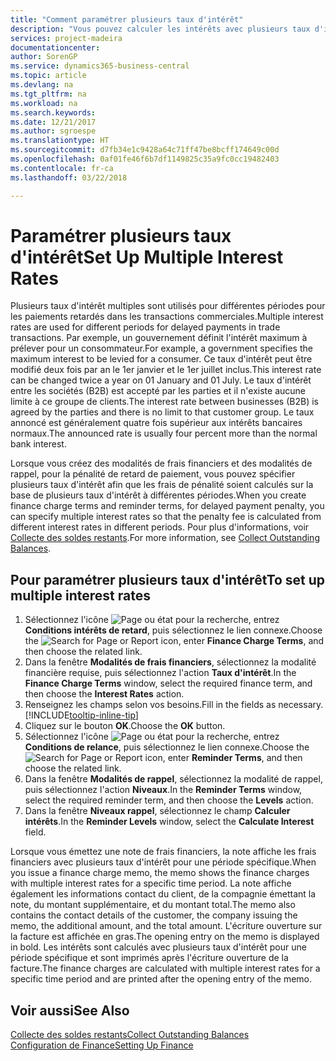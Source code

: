 ```yaml
---
title: "Comment paramétrer plusieurs taux d'intérêt"
description: "Vous pouvez calculer les intérêts avec plusieurs taux d'intérêts pour une période donnée. Le calcul des intérêts ressemble à tous les intérêts financiers, avec une variation uniquement du taux d'intérêt pour une période donnée."
services: project-madeira
documentationcenter: 
author: SorenGP
ms.service: dynamics365-business-central
ms.topic: article
ms.devlang: na
ms.tgt_pltfrm: na
ms.workload: na
ms.search.keywords: 
ms.date: 12/21/2017
ms.author: sgroespe
ms.translationtype: HT
ms.sourcegitcommit: d7fb34e1c9428a64c71ff47be8bcff174649c00d
ms.openlocfilehash: 0af01fe46f6b7df1149825c35a9fc0cc19482403
ms.contentlocale: fr-ca
ms.lasthandoff: 03/22/2018

---
```

# <a name="set-up-multiple-interest-rates"></a><span data-ttu-id="d2124-104">Paramétrer plusieurs taux d'intérêt</span><span class="sxs-lookup"><span data-stu-id="d2124-104">Set Up Multiple Interest Rates</span></span>
<span data-ttu-id="d2124-105">Plusieurs taux d'intérêt multiples sont utilisés pour différentes périodes pour les paiements retardés dans les transactions commerciales.</span><span class="sxs-lookup"><span data-stu-id="d2124-105">Multiple interest rates are used for different periods for delayed payments in trade transactions.</span></span> <span data-ttu-id="d2124-106">Par exemple, un gouvernement définit l'intérêt maximum à prélever pour un consommateur.</span><span class="sxs-lookup"><span data-stu-id="d2124-106">For example, a government specifies the maximum interest to be levied for a consumer.</span></span> <span data-ttu-id="d2124-107">Ce taux d'intérêt peut être modifié deux fois par an le 1er janvier et le 1er juillet inclus.</span><span class="sxs-lookup"><span data-stu-id="d2124-107">This interest rate can be changed twice a year on 01 January and 01 July.</span></span> <span data-ttu-id="d2124-108">Le taux d'intérêt entre les sociétés (B2B) est accepté par les parties et il n'existe aucune limite à ce groupe de clients.</span><span class="sxs-lookup"><span data-stu-id="d2124-108">The interest rate between businesses (B2B) is agreed by the parties and there is no limit to that customer group.</span></span> <span data-ttu-id="d2124-109">Le taux annoncé est généralement quatre fois supérieur aux intérêts bancaires normaux.</span><span class="sxs-lookup"><span data-stu-id="d2124-109">The announced rate is usually four percent more than the normal bank interest.</span></span>

<span data-ttu-id="d2124-110">Lorsque vous créez des modalités de frais financiers et des modalités de rappel, pour la pénalité de retard de paiement, vous pouvez spécifier plusieurs taux d'intérêt afin que les frais de pénalité soient calculés sur la base de plusieurs taux d'intérêt à différentes périodes.</span><span class="sxs-lookup"><span data-stu-id="d2124-110">When you create finance charge terms and reminder terms, for delayed payment penalty, you can specify multiple interest rates so that the penalty fee is calculated from different interest rates in different periods.</span></span> <span data-ttu-id="d2124-111">Pour plus d'informations, voir [Collecte des soldes restants](receivables-collect-outstanding-balances.md).</span><span class="sxs-lookup"><span data-stu-id="d2124-111">For more information, see [Collect Outstanding Balances](receivables-collect-outstanding-balances.md).</span></span>

## <a name="to-set-up-multiple-interest-rates"></a><span data-ttu-id="d2124-112">Pour paramétrer plusieurs taux d'intérêt</span><span class="sxs-lookup"><span data-stu-id="d2124-112">To set up multiple interest rates</span></span>  
1.  <span data-ttu-id="d2124-113">Sélectionnez l'icône ![Page ou état pour la recherche](media/ui-search/search_small.png "Page ou état pour la recherche"), entrez **Conditions intérêts de retard**, puis sélectionnez le lien connexe.</span><span class="sxs-lookup"><span data-stu-id="d2124-113">Choose the ![Search for Page or Report](media/ui-search/search_small.png "Search for Page or Report icon") icon, enter **Finance Charge Terms**, and then choose the related link.</span></span>  
2.  <span data-ttu-id="d2124-114">Dans la fenêtre **Modalités de frais financiers**, sélectionnez la modalité financière requise, puis sélectionnez l'action **Taux d'intérêt**.</span><span class="sxs-lookup"><span data-stu-id="d2124-114">In the **Finance Charge Terms** window, select the required finance term, and then choose the **Interest Rates** action.</span></span>  
3.  <span data-ttu-id="d2124-115">Renseignez les champs selon vos besoins.</span><span class="sxs-lookup"><span data-stu-id="d2124-115">Fill in the fields as necessary.</span></span> [!INCLUDE[tooltip-inline-tip](includes/tooltip-inline-tip_md.md)]
4.  <span data-ttu-id="d2124-116">Cliquez sur le bouton **OK**.</span><span class="sxs-lookup"><span data-stu-id="d2124-116">Choose the **OK** button.</span></span>  
5.  <span data-ttu-id="d2124-117">Sélectionnez l'icône ![Page ou état pour la recherche](media/ui-search/search_small.png "Page ou état pour la recherche"), entrez **Conditions de relance**, puis sélectionnez le lien connexe.</span><span class="sxs-lookup"><span data-stu-id="d2124-117">Choose the ![Search for Page or Report](media/ui-search/search_small.png "Search for Page or Report icon") icon, enter **Reminder Terms**, and then choose the related link.</span></span>  
6.  <span data-ttu-id="d2124-118">Dans la fenêtre **Modalités de rappel**, sélectionnez la modalité de rappel, puis sélectionnez l'action **Niveaux**.</span><span class="sxs-lookup"><span data-stu-id="d2124-118">In the **Reminder Terms** window, select the required reminder term, and then choose the **Levels** action.</span></span>  
7.  <span data-ttu-id="d2124-119">Dans la fenêtre **Niveaux rappel**, sélectionnez le champ **Calculer intérêts**.</span><span class="sxs-lookup"><span data-stu-id="d2124-119">In the **Reminder Levels** window, select the **Calculate Interest** field.</span></span>  

<span data-ttu-id="d2124-120">Lorsque vous émettez une note de frais financiers, la note affiche les frais financiers avec plusieurs taux d'intérêt pour une période spécifique.</span><span class="sxs-lookup"><span data-stu-id="d2124-120">When you issue a finance charge memo, the memo shows the finance charges with multiple interest rates for a specific time period.</span></span> <span data-ttu-id="d2124-121">La note affiche également les informations contact du client, de la compagnie émettant la note, du montant supplémentaire, et du montant total.</span><span class="sxs-lookup"><span data-stu-id="d2124-121">The memo also contains the contact details of the customer, the company issuing the memo, the additional amount, and the total amount.</span></span> <span data-ttu-id="d2124-122">L'écriture ouverture sur la facture est affichée en gras.</span><span class="sxs-lookup"><span data-stu-id="d2124-122">The opening entry on the memo is displayed in bold.</span></span> <span data-ttu-id="d2124-123">Les intérêts sont calculés avec plusieurs taux d'intérêt pour une période spécifique et sont imprimés après l'écriture ouverture de la facture.</span><span class="sxs-lookup"><span data-stu-id="d2124-123">The finance charges are calculated with multiple interest rates for a specific time period and are printed after the opening entry of the memo.</span></span>  

## <a name="see-also"></a><span data-ttu-id="d2124-124">Voir aussi</span><span class="sxs-lookup"><span data-stu-id="d2124-124">See Also</span></span>  
[<span data-ttu-id="d2124-125">Collecte des soldes restants</span><span class="sxs-lookup"><span data-stu-id="d2124-125">Collect Outstanding Balances</span></span>](receivables-collect-outstanding-balances.md)  
[<span data-ttu-id="d2124-126">Configuration de Finance</span><span class="sxs-lookup"><span data-stu-id="d2124-126">Setting Up Finance</span></span>](finance-setup-finance.md)

